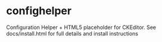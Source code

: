 confighelper
============

Configuration Helper + HTML5 placeholder for CKEditor. See docs/install.html for full details and install instructions
